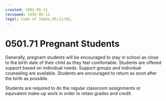 ```yaml
---
created: 1992-05-11
reviewed: 1992-05-11
legal: Code of Idaho,05/11/92,
---
```


# 0501.71 Pregnant Students

Generally, pregnant students will be encouraged to stay in school as close to the birth date of their child as they feel comfortable. Students are offered support based on individual needs. Support groups and individual counseling are available. Students are encouraged to return as soon after the birth as possible.

Students are required to do the regular classroom assignments or equivalent make-up work in order to retain grades and credit.
